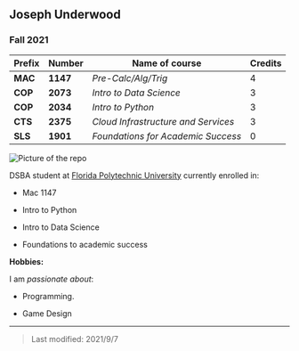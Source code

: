 ## Joseph Underwood

### Fall 2021

| Prefix  | Number   | Name of course                       | Credits |
|---------|----------|--------------------------------------|---------|
| **MAC** | **1147** | _Pre-Calc/Alg/Trig_                  | 4       |
| **COP** | **2073** | _Intro to Data Science_              | 3       |
| **COP** | **2034** | _Intro to Python_                    | 3       |
| **CTS** | **2375** | _Cloud Infrastructure and Services_  | 3       |
| **SLS** | **1901** | _Foundations for Academic Success_   | 0       |


![Picture of the repo](Desktop/DS_Course/RepoPic)

DSBA student at [Florida Polytechnic University](https://www.floridapoly.edu) currently enrolled in: 

- Mac 1147

- Intro to Python

- Intro to Data Science

- Foundations to academic success

**Hobbies:**

I am _passionate about_: 

- Programming.

- Game Design


***

> Last modified: 2021/9/7
